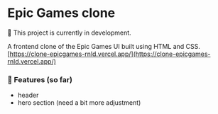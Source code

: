 # Epic Games clone

🚧 This project is currently in development.

A frontend clone of the Epic Games UI built using HTML and CSS.  
[https://clone-epicgames-rnld.vercel.app/](https://clone-epicgames-rnld.vercel.app/)

### 🚀 Features (so far)
- header
- hero section (need a bit more adjustment)

